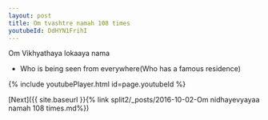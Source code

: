 ```yaml
---
layout: post
title: Om tvashtre namah 108 times
youtubeId: DdHYN1FrihI
---
```

 
 
Om Vikhyathaya lokaaya nama 
 
 -  Who is being seen from everywhere(Who has a famous residence) 
 
  
 
  
 
 
 
 
 
 


{% include youtubePlayer.html id=page.youtubeId %}
 
[Next]({{ site.baseurl }}{% link  split2/_posts/2016-10-02-Om nidhayevyayaa namah 108 times.md%})
 
